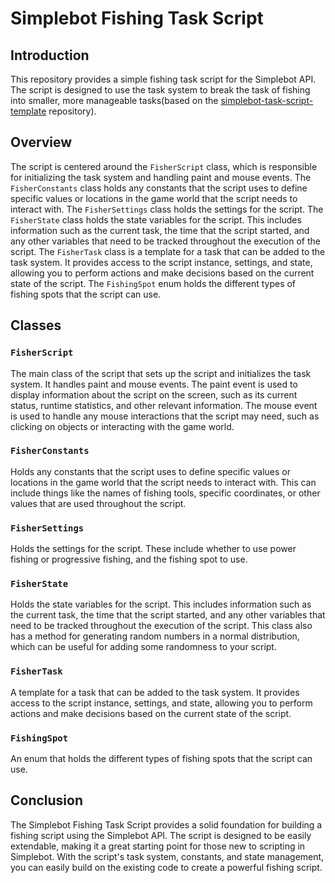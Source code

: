# Simplebot Fishing Task Script

## Introduction

This repository provides a simple fishing task script for the Simplebot API. The script is designed to use the task system to break the task of fishing into smaller, more manageable tasks(based on the [simplebot-task-script-template](https://github.com/the-reminisce/simplebot-task-script-template) repository).

## Overview

The script is centered around the `FisherScript` class, which is responsible for initializing the task system and handling paint and mouse events. The `FisherConstants` class holds any constants that the script uses to define specific values or locations in the game world that the script needs to interact with. The `FisherSettings` class holds the settings for the script. The `FisherState` class holds the state variables for the script. This includes information such as the current task, the time that the script started, and any other variables that need to be tracked throughout the execution of the script. The `FisherTask` class is a template for a task that can be added to the task system. It provides access to the script instance, settings, and state, allowing you to perform actions and make decisions based on the current state of the script. The `FishingSpot` enum holds the different types of fishing spots that the script can use.

## Classes

### `FisherScript`

The main class of the script that sets up the script and initializes the task system. It handles paint and mouse events. The paint event is used to display information about the script on the screen, such as its current status, runtime statistics, and other relevant information. The mouse event is used to handle any mouse interactions that the script may need, such as clicking on objects or interacting with the game world.

### `FisherConstants`

Holds any constants that the script uses to define specific values or locations in the game world that the script needs to interact with. This can include things like the names of fishing tools, specific coordinates, or other values that are used throughout the script.

### `FisherSettings`

Holds the settings for the script. These include whether to use power fishing or progressive fishing, and the fishing spot to use.

### `FisherState`

Holds the state variables for the script. This includes information such as the current task, the time that the script started, and any other variables that need to be tracked throughout the execution of the script. This class also has a method for generating random numbers in a normal distribution, which can be useful for adding some randomness to your script.

### `FisherTask`

A template for a task that can be added to the task system. It provides access to the script instance, settings, and state, allowing you to perform actions and make decisions based on the current state of the script.

### `FishingSpot`

An enum that holds the different types of fishing spots that the script can use.

## Conclusion

The Simplebot Fishing Task Script provides a solid foundation for building a fishing script using the Simplebot API. The script is designed to be easily extendable, making it a great starting point for those new to scripting in Simplebot. With the script's task system, constants, and state management, you can easily build on the existing code to create a powerful fishing script.
